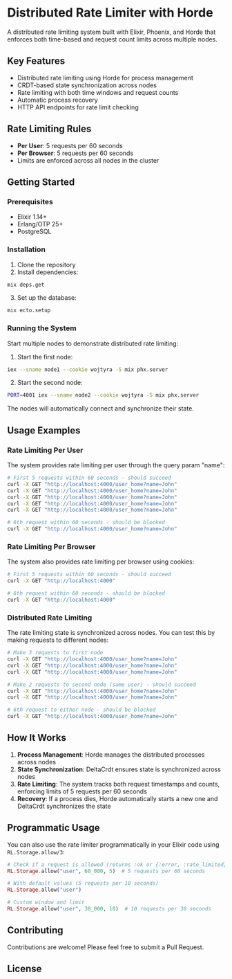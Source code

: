 # Distributed Rate Limiter with Horde

A distributed rate limiting system built with Elixir, Phoenix, and Horde that enforces both time-based and request count limits across multiple nodes.

## Key Features

- Distributed rate limiting using Horde for process management
- CRDT-based state synchronization across nodes
- Rate limiting with both time windows and request counts
- Automatic process recovery
- HTTP API endpoints for rate limit checking

## Rate Limiting Rules

- **Per User**: 5 requests per 60 seconds
- **Per Browser**: 5 requests per 60 seconds
- Limits are enforced across all nodes in the cluster

## Getting Started

### Prerequisites

- Elixir 1.14+
- Erlang/OTP 25+
- PostgreSQL

### Installation

1. Clone the repository
2. Install dependencies:
```bash
mix deps.get
```

3. Set up the database:
```bash
mix ecto.setup
```

### Running the System

Start multiple nodes to demonstrate distributed rate limiting:

1. Start the first node:
```bash
iex --sname node1 --cookie wojtyra -S mix phx.server
```

2. Start the second node:
```bash
PORT=4001 iex --sname node2 --cookie wojtyra -S mix phx.server
```

The nodes will automatically connect and synchronize their state.

## Usage Examples

### Rate Limiting Per User

The system provides rate limiting per user through the query param "name":

```bash
# First 5 requests within 60 seconds - should succeed
curl -X GET "http://localhost:4000/user_home?name=John"
curl -X GET "http://localhost:4000/user_home?name=John"
curl -X GET "http://localhost:4000/user_home?name=John"
curl -X GET "http://localhost:4000/user_home?name=John"
curl -X GET "http://localhost:4000/user_home?name=John"

# 6th request within 60 seconds - should be blocked
curl -X GET "http://localhost:4000/user_home?name=John"
```

### Rate Limiting Per Browser

The system also provides rate limiting per browser using cookies:

```bash
# First 5 requests within 60 seconds - should succeed
curl -X GET "http://localhost:4000"

# 6th request within 60 seconds - should be blocked
curl -X GET "http://localhost:4000"
```

### Distributed Rate Limiting

The rate limiting state is synchronized across nodes. You can test this by making requests to different nodes:

```bash
# Make 3 requests to first node
curl -X GET "http://localhost:4000/user_home?name=John"
curl -X GET "http://localhost:4000/user_home?name=John"
curl -X GET "http://localhost:4000/user_home?name=John"

# Make 2 requests to second node (same user) - should succeed
curl -X GET "http://localhost:4000/user_home?name=John"
curl -X GET "http://localhost:4000/user_home?name=John"

# 6th request to either node - should be blocked
curl -X GET "http://localhost:4000/user_home?name=John"
```

## How It Works

1. **Process Management**: Horde manages the distributed processes across nodes
2. **State Synchronization**: DeltaCrdt ensures state is synchronized across nodes
3. **Rate Limiting**: The system tracks both request timestamps and counts, enforcing limits of 5 requests per 60 seconds
4. **Recovery**: If a process dies, Horde automatically starts a new one and DeltaCrdt synchronizes the state

## Programmatic Usage

You can also use the rate limiter programmatically in your Elixir code using `RL.Storage.allow/3`:

```elixir
# Check if a request is allowed (returns :ok or {:error, :rate_limited})
RL.Storage.allow("user", 60_000, 5)  # 5 requests per 60 seconds

# With default values (5 requests per 10 seconds)
RL.Storage.allow("user")

# Custom window and limit
RL.Storage.allow("user", 30_000, 10)  # 10 requests per 30 seconds
```

## Contributing

Contributions are welcome! Please feel free to submit a Pull Request.

## License
